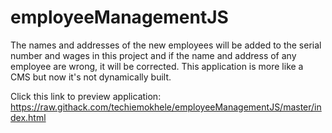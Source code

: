 # employeeManagementJS
The names and addresses of the new employees will be added to the serial number and wages in this project and if the name and address of any employee are wrong, it will be corrected. This application is more like a CMS but now it's not dynamically built. 

Click this link to preview application: https://raw.githack.com/techiemokhele/employeeManagementJS/master/index.html
